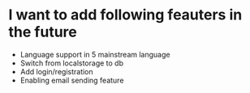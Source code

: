 # I want to add following feauters in the future

- Language support in 5 mainstream language
- Switch from localstorage to db
- Add login/registration
- Enabling email sending feature
